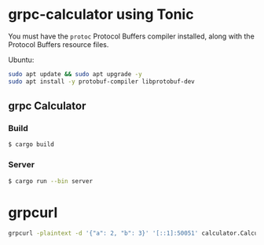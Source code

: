# grpc-calculator using Tonic

You must have the `protoc` Protocol Buffers compiler
installed, along with the Protocol Buffers resource files.

Ubuntu:
```bash
sudo apt update && sudo apt upgrade -y
sudo apt install -y protobuf-compiler libprotobuf-dev
```


## grpc Calculator

### Build

```bash
$ cargo build
```

### Server

```bash
$ cargo run --bin server
```

# grpcurl
```bash
grpcurl -plaintext -d '{"a": 2, "b": 3}' '[::1]:50051' calculator.Calculator.Add
```
